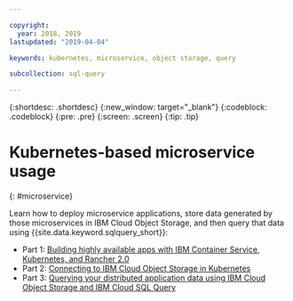 ```yaml
---

copyright:
  year: 2018, 2019
lastupdated: "2019-04-04"

keywords: kubernetes, microservice, object storage, query

subcollection: sql-query

---
```


{:shortdesc: .shortdesc}
{:new_window: target="_blank"}
{:codeblock: .codeblock}
{:pre: .pre}
{:screen: .screen}
{:tip: .tip}


# Kubernetes-based microservice usage
{: #microservice}

Learn how to deploy microservice applications, store data generated by those microservices in IBM Cloud Object Storage, 
and then query that data using {{site.data.keyword.sqlquery_short}}:
 - Part 1: [Building highly available apps with IBM Container Service, Kubernetes, and Rancher 2.0](https://www.ibm.com/cloud/blog/building-apps-ibm-container-service-kubernetes-rancher-2-0)
 - Part 2: [Connecting to IBM Cloud Object Storage in Kubernetes](https://www.ibm.com/cloud/blog/connecting-ibm-cloud-object-store-kubernetes)
 - Part 3: [Querying your distributed application data using IBM Cloud Object Storage and IBM Cloud SQL Query](https://www.ibm.com/cloud/blog/querying-distributed-application-data-using-ibm-cloud-object-storage-ibm-sql-query)  
 
